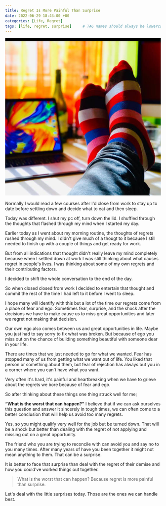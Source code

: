 ```yaml
---
title: Regret Is More Painful Than Surprise
date: 2022-06-29 18:43:00 +00
categories: [Life, Regret]
tags: [life, regret, surprise]     # TAG names should always be lowercase
---
```


![office-relax](/assets/img/office-relax.jpg)

Normally I would read a few courses after I'd close from work to stay up to date before settling down and decide what to eat and then sleep.

Today was different. I shut my pc off, turn down the lid. I shuffled through the thoughts that flashed through my mind when I started my day.

Earlier today as I went about my morning routine, the thoughts of regrets rushed through my mind. I didn't give much of a thougt to it because I still needed to finish up with a couple of things and get ready for work.

But from all indications that thought didn't really leave my mind completely because when I settled down at work I was still thinking about what causes regret in people's lives. I was thinking about some of my own regrets and their contributing factors. 

I decided to shift the whole conversation to the end of the day.

So when closed closed from work I decided to entertain that thought and commit the rest of the time I had left to it before I went to sleep.

I hope many will identify with this but a lot of the time our regrets come from a place of fear and ego. Sometimes fear, surprise, and the shock after the decisions we have to make cause us to miss great opportunities and later we regret not making that decision.

Our own ego also comes between us and great opportunities in life. Maybe you just had to say sorry to fix what was broken. But because of ego you miss out on the chance of building something beautiful with someone dear in your life.

There are times that we just needed to go for what we wanted. Fear has stopped many of us from getting what we want out of life. You liked that person or something about them, but fear of rejection has always but you in a corner where you can't have what you want.

Very often it's hard, it's painful and heartbreaking when we have to grieve about the regrets we bore because of fear and ego.

So after thinking about these things one thing struck well for me; 

**“What is the worst that can happen?”** I believe that if we can ask ourselves this question and answer it sincerely in tough times, we can often come to a better conclusion that will help us avoid too many regrets.

Yes, so you might qualify very well for the job but be turned down. That will be a shock but better than dealing with the regret of not applying and missing out on a great opportunity.

The friend who you are trying to reconcile with can avoid you and say no to you many times. After many years of have you been together it might not mean anything to them. That can be a surprise. 

It is better to face that surprise than deal with the regret of their demise and how you could've worked things out together.

> What is the worst that can happen? Because regret is more painful than surprise.

Let's deal with the little surprises today. Those are the ones we can handle best. 

